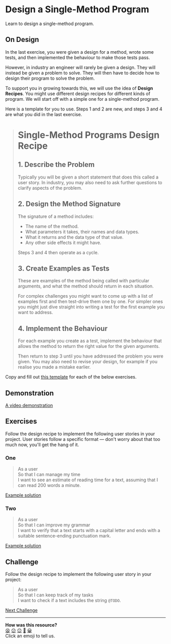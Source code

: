 # Design a Single-Method Program

Learn to design a single-method program.

## On Design

In the last exercise, you were given a design for a method, wrote some tests,
and then implemented the behaviour to make those tests pass.

However, in industry an engineer will rarely be given a design. They will
instead be given a problem to solve. They will then have to decide how to design
their program to solve the problem.

To support you in growing towards this, we will use the idea of **Design
Recipes**. You might use different design recipes for different kinds of
program. We will start off with a simple one for a single-method program.

Here is a template for you to use. Steps 1 and 2 are new, and steps 3 and 4 are
what you did in the last exercise.

> # Single-Method Programs Design Recipe
> 
> ## 1. Describe the Problem
> 
> Typically you will be given a short statement that does this called a user
> story. In industry, you may also need to ask further questions to clarify
> aspects of the problem.
> 
> ## 2. Design the Method Signature
> 
> The signature of a method includes:
> 
> * The name of the method.
> * What parameters it takes, their names and data types.
> * What it returns and the data type of that value.
> * Any other side effects it might have.
> 
> Steps 3 and 4 then operate as a cycle.
> 
> ## 3. Create Examples as Tests
> 
> These are examples of the method being called with particular arguments, and
> what the method should return in each situation.
> 
> For complex challenges you might want to come up with a list of examples first
> and then test-drive them one by one. For simpler ones you might just dive
> straight into writing a test for the first example you want to address.
> 
> ## 4. Implement the Behaviour
> 
> For each example you create as a test, implement the behaviour that allows the
> method to return the right value for the given arguments.
> 
> Then return to step 3 until you have addressed the problem you were given. You
> may also need to revise your design, for example if you realise you made a
> mistake earlier.

Copy and fill out [this template](../resources/single_method_recipe_template.md)
for each of the below exercises.

<!-- OMITTED -->

## Demonstration

[A video demonstration](https://www.youtube.com/watch?v=3VwGSAOZ5sc&t=2374s)

<!-- OMITTED -->

## Exercises

Follow the design recipe to implement the following user stories in your
project. User stories follow a specific format — don't worry about that too much
now, you'll get the hang of it.

### One

> As a user  
> So that I can manage my time  
> I want to see an estimate of reading time for a text, assuming that I can read
> 200 words a minute.

[Example solution](https://www.youtube.com/watch?v=3VwGSAOZ5sc&t=3535s)

### Two

> As a user  
> So that I can improve my grammar  
> I want to verify that a text starts with a capital letter and ends with a
> suitable sentence-ending punctuation mark.

[Example solution](https://www.youtube.com/watch?v=3VwGSAOZ5sc&t=4490s)

## Challenge

Follow the design recipe to implement the following user story in your project:

> As a user  
> So that I can keep track of my tasks  
> I want to check if a text includes the string `@TODO`.


[Next Challenge](04_intermezzo_debugging_1.md)

<!-- BEGIN GENERATED SECTION DO NOT EDIT -->

---

**How was this resource?**  
[😫](https://airtable.com/shrUJ3t7KLMqVRFKR?prefill_Repository=makersacademy/golden-square&prefill_File=challenges/03_design_a_single_method.md&prefill_Sentiment=😫) [😕](https://airtable.com/shrUJ3t7KLMqVRFKR?prefill_Repository=makersacademy/golden-square&prefill_File=challenges/03_design_a_single_method.md&prefill_Sentiment=😕) [😐](https://airtable.com/shrUJ3t7KLMqVRFKR?prefill_Repository=makersacademy/golden-square&prefill_File=challenges/03_design_a_single_method.md&prefill_Sentiment=😐) [🙂](https://airtable.com/shrUJ3t7KLMqVRFKR?prefill_Repository=makersacademy/golden-square&prefill_File=challenges/03_design_a_single_method.md&prefill_Sentiment=🙂) [😀](https://airtable.com/shrUJ3t7KLMqVRFKR?prefill_Repository=makersacademy/golden-square&prefill_File=challenges/03_design_a_single_method.md&prefill_Sentiment=😀)  
Click an emoji to tell us.

<!-- END GENERATED SECTION DO NOT EDIT -->
